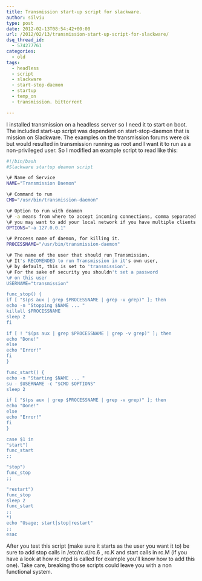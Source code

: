 ```yaml
---
title: Transmission start-up script for slackware.
author: silviu
type: post
date: 2012-02-13T08:54:42+00:00
url: /2012/02/13/transmission-start-up-script-for-slackware/
dsq_thread_id:
  - 574277761
categories:
  - old
tags:
  - headless
  - script
  - slackware
  - start-stop-daemon
  - startup
  - temp_on
  - transmission. bittorrent

---
```

I installed transmission on a headless server so I need it to start on boot. The included start-up script was dependent on start-stop-daemon that is mission on Slackware. The examples on the transmission forums were ok but would resulted in transmission running as root and I want it to run as a non-privileged user. So I modified an example script to read like this:

 
```bash
#!/bin/bash
#Slackware startup deamon script

\# Name of Service
NAME="Transmission Daemon"

\# Command to run
CMD="/usr/bin/transmission-daemon"

\# Option to run with deamon
\# -a means from where to accept incoming connections, comma separated
\# you may want to add your local network if you have multiple clients
OPTIONS="-a 127.0.0.1"

\# Process name of daemon, for killing it.
PROCESSNAME="/usr/bin/transmission-daemon"

\# The name of the user that should run Transmission.
\# It's RECOMENDED to run Transmission in it's own user,
\# by default, this is set to 'transmission'.
\# For the sake of security you shouldn't set a password
\# on this user
USERNAME="transmission"

func_stop() {
if [ "$(ps aux | grep $PROCESSNAME | grep -v grep)" ]; then
echo -n "Stopping $NAME ... "
killall $PROCESSNAME
sleep 2
fi

if [ ! "$(ps aux | grep $PROCESSNAME | grep -v grep)" ]; then
echo "Done!"
else
echo "Error!"
fi
}

func_start() {
echo -n "Starting $NAME ... "
su - $USERNAME -c "$CMD $OPTIONS"
sleep 2

if [ "$(ps aux | grep $PROCESSNAME | grep -v grep)" ]; then
echo "Done!"
else
echo "Error!"
fi
}

case $1 in
"start")
func_start
;;

"stop")
func_stop
;;

"restart")
func_stop
sleep 2
func_start
;;
*)
echo "Usage; start|stop|restart"
;;
esac
```

After you test this script (make sure it starts as the user you want it to) be sure to add stop calls in /etc/rc.d/rc.6 , rc.K and start calls in rc.M (if you have a look at how rc.ntpd is called for example you'll know how to add this one). Take care, breaking those scripts could leave you with a non functional system.